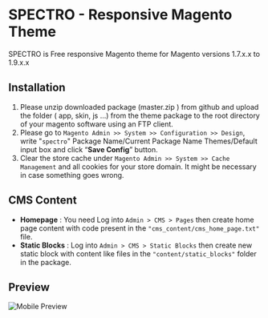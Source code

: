 # SPECTRO - Responsive Magento Theme
SPECTRO is Free responsive Magento theme for Magento versions 1.7.x.x to 1.9.x.x

## Installation
1. Please unzip downloaded package (master.zip ) from github and upload the folder ( app, skin, js ...) from the theme package to the root directory of your magento software using an FTP client.
2. Please go to ``Magento Admin >> System >> Configuration >> Design``, write "``spectro``" Package Name/Current Package Name Themes/Default input box and click “**Save Config**” button.
3. Clear the store cache under ``Magento Admin >> System >> Cache Management`` and all cookies for your store domain. It might be necessary in case something goes wrong.
 
## CMS Content
- **Homepage** : You need Log into ``Admin > CMS > Pages`` then create home page content with code present in the ``"cms_content/cms_home_page.txt"`` file.
- **Static Blocks** : Log into ``Admin > CMS > Static Blocks`` then create new static block with content like files in the ``"content/static_blocks"`` folder in the package.

## Preview

![Mobile Preview](https://i.imgsafe.org/4080717.png "Mobile Preview")


